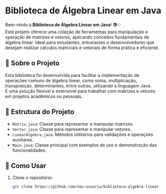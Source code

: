 # Biblioteca de Álgebra Linear em Java

Bem-vindo à **Biblioteca de Álgebra Linear em Java**! 📚✨  
Este projeto oferece uma coleção de ferramentas para manipulação e operação de matrizes e vetores, aplicando conceitos fundamentais de álgebra linear. Ideal para estudantes, entusiastas e desenvolvedores que desejam realizar cálculos matriciais e vetoriais de forma prática e eficiente.

## 📖 Sobre o Projeto

Esta biblioteca foi desenvolvida para facilitar a implementação de operações comuns de álgebra linear, como soma, multiplicação, transposição, determinantes, entre outras, utilizando a linguagem Java.  
É uma solução flexível e extensível para trabalhar com matrizes e vetores em projetos acadêmicos ou pessoais.


## 📂 Estrutura do Projeto

- `Matrix.java`: Classe para representar e manipular matrizes.
- `Vector.java`: Classe para representar e manipular vetores.
- `LinearAlgebra.java`: Métodos utilitários para validações e operações auxiliares.
- `Main.java`: Classe principal com exemplos de uso e demonstração das funcionalidades.

## 📝 Como Usar

1. Clone o repositório:
   ```bash
   git clone https://github.com/seu-usuario/biblioteca-algebra-linear-java.git
